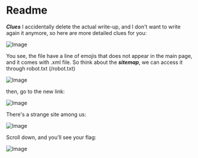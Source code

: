 # Readme

***Clues***
I accidentally delete the actual write-up, and I don't want to write again it anymore, so here are more detailed clues for you:




![Image](https://github.com/Flock137/Readme/assets/126219763/5491800c-af90-41c1-8240-3d32ad008573)



You see, the file have a line of emojis that does not appear in the main page, and it comes with .xml file. 
So think about the ***sitemap***, we can access it through robot.txt (<siteaddress>/robot.txt)





![Image](https://github.com/Flock137/Readme/assets/126219763/03607747-8354-4dd0-bc3c-4c7dea66a62d)



then, go to the new link:





![Image](https://github.com/Flock137/Readme/assets/126219763/37cc631f-b73b-4183-a72d-a69721ad02fe)



There's a strange site among us:




![Image](https://github.com/Flock137/Readme/assets/126219763/9b18222e-c18c-485a-906c-ed1756a9bd24)




Scroll down, and you'll see your flag:




![Image](https://github.com/Flock137/Readme/assets/126219763/113657f5-ea44-468a-93d0-d2b4e668711f)

